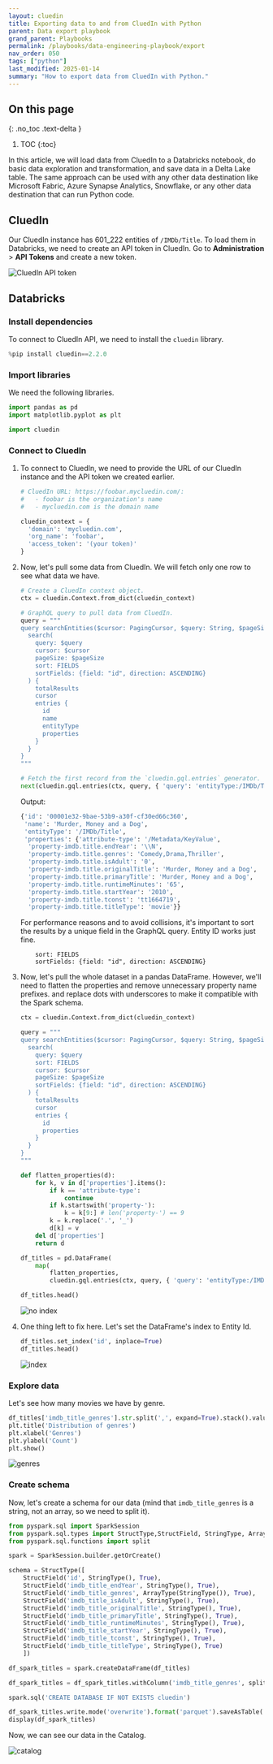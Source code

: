 ```yaml
---
layout: cluedin
title: Exporting data to and from CluedIn with Python
parent: Data export playbook
grand_parent: Playbooks
permalink: /playbooks/data-engineering-playbook/export
nav_order: 050
tags: ["python"]
last_modified: 2025-01-14
summary: "How to export data from CluedIn with Python."
---
```


## On this page
{: .no_toc .text-delta }
1. TOC
{:toc}

In this article, we will load data from CluedIn to a Databricks notebook, do basic data exploration and transformation, and save data in a Delta Lake table. The same approach can be used with any other data destination like Microsoft Fabric, Azure Synapse Analytics, Snowflake, or any other data destination that can run Python code.

## CluedIn

Our CluedIn instance has 601_222 entities of `/IMDb/Title`. To load them in Databricks, we need to create an API token in CluedIn. Go to **Administration** > **API Tokens** and create a new token.

<img src="/assets/images/python-sdk/api-token-2.png" alt="CluedIn API token" />

## Databricks

### Install dependencies

To connect to CluedIn API, we need to install the `cluedin` library.

```python
%pip install cluedin==2.2.0
```

### Import libraries

We need the following libraries.

```python
import pandas as pd
import matplotlib.pyplot as plt

import cluedin
```

### Connect to CluedIn

1. To connect to CluedIn, we need to provide the URL of our CluedIn instance and the API token we created earlier.

    ```python
    # CluedIn URL: https://foobar.mycluedin.com/:
    #   - foobar is the organization's name
    #   - mycluedin.com is the domain name
    
    cluedin_context = {
      'domain': 'mycluedin.com',
      'org_name': 'foobar',
      'access_token': '(your token)'
    }
    ```

1. Now, let's pull some data from CluedIn. We will fetch only one row to see what data we have.

    ```python
    # Create a CluedIn context object.
    ctx = cluedin.Context.from_dict(cluedin_context)
    
    # GraphQL query to pull data from CluedIn.
    query = """
    query searchEntities($cursor: PagingCursor, $query: String, $pageSize: Int) {
      search(
        query: $query
        cursor: $cursor
        pageSize: $pageSize
        sort: FIELDS
        sortFields: {field: "id", direction: ASCENDING}
      ) {
        totalResults
        cursor
        entries {
          id
          name
          entityType
          properties
        }
      }
    }
    """
    
    # Fetch the first record from the `cluedin.gql.entries` generator.
    next(cluedin.gql.entries(ctx, query, { 'query': 'entityType:/IMDb/Title', 'pageSize': 1 }))
    ```

    Output:

    ```python
    {'id': '00001e32-9bae-53b9-a30f-cf30ed66c360',
     'name': 'Murder, Money and a Dog',
     'entityType': '/IMDb/Title',
     'properties': {'attribute-type': '/Metadata/KeyValue',
      'property-imdb.title.endYear': '\\N',
      'property-imdb.title.genres': 'Comedy,Drama,Thriller',
      'property-imdb.title.isAdult': '0',
      'property-imdb.title.originalTitle': 'Murder, Money and a Dog',
      'property-imdb.title.primaryTitle': 'Murder, Money and a Dog',
      'property-imdb.title.runtimeMinutes': '65',
      'property-imdb.title.startYear': '2010',
      'property-imdb.title.tconst': 'tt1664719',
      'property-imdb.title.titleType': 'movie'}}
    ```

    For performance reasons and to avoid collisions, it's important to sort the results by a unique field in the GraphQL query. Entity ID works just fine.

    ```plain
        sort: FIELDS
        sortFields: {field: "id", direction: ASCENDING}
    ```

1. Now, let's pull the whole dataset in a pandas DataFrame. However, we'll need to flatten the properties and remove unnecessary property name prefixes. and replace dots with underscores to make it compatible with the Spark schema.

    ```python
    ctx = cluedin.Context.from_dict(cluedin_context)
    
    query = """
    query searchEntities($cursor: PagingCursor, $query: String, $pageSize: Int) {
      search(
        query: $query
        sort: FIELDS
        cursor: $cursor
        pageSize: $pageSize
        sortFields: {field: "id", direction: ASCENDING}
      ) {
        totalResults
        cursor
        entries {
          id
          properties
        }
      }
    }
    """
    
    def flatten_properties(d):
        for k, v in d['properties'].items():
            if k == 'attribute-type':
                continue
            if k.startswith('property-'):
                k = k[9:] # len('property-') == 9
            k = k.replace('.', '_')
            d[k] = v
        del d['properties']
        return d
    
    df_titles = pd.DataFrame(
        map(
            flatten_properties,
            cluedin.gql.entries(ctx, query, { 'query': 'entityType:/IMDb/Title', 'pageSize': 10_000 })))
    
    df_titles.head()
    ```

    <img src="/assets/images/python-sdk/noindex-2.png" alt="no index" />

1. One thing left to fix here. Let's set the DataFrame's index to Entity Id.

    ```python
    df_titles.set_index('id', inplace=True)
    df_titles.head()
    ```

    <img src="/assets/images/python-sdk/index-2.png" alt="index" />

### Explore data

Let's see how many movies we have by genre.

```python
df_titles['imdb_title_genres'].str.split(',', expand=True).stack().value_counts().plot(kind='bar')
plt.title('Distribution of genres')
plt.xlabel('Genres')
plt.ylabel('Count')
plt.show()
```

<img src="/assets/images/python-sdk/genres-2.png" alt="genres" />

### Create schema

Now, let's create a schema for our data (mind that `imdb_title_genres` is a string, not an array, so we need to split it).

```python
from pyspark.sql import SparkSession
from pyspark.sql.types import StructType,StructField, StringType, ArrayType, IntegerType
from pyspark.sql.functions import split

spark = SparkSession.builder.getOrCreate()

schema = StructType([
    StructField('id', StringType(), True),
    StructField('imdb_title_endYear', StringType(), True),
    StructField('imdb_title_genres', ArrayType(StringType()), True),
    StructField('imdb_title_isAdult', StringType(), True),
    StructField('imdb_title_originalTitle', StringType(), True),
    StructField('imdb_title_primaryTitle', StringType(), True),
    StructField('imdb_title_runtimeMinutes', StringType(), True),
    StructField('imdb_title_startYear', StringType(), True),
    StructField('imdb_title_tconst', StringType(), True),
    StructField('imdb_title_titleType', StringType(), True)
    ])

df_spark_titles = spark.createDataFrame(df_titles)

df_spark_titles = df_spark_titles.withColumn('imdb_title_genres', split(df_spark_titles.imdb_title_genres, ','))

spark.sql('CREATE DATABASE IF NOT EXISTS cluedin')

df_spark_titles.write.mode('overwrite').format('parquet').saveAsTable('cluedin.imdb_titles', schema=schema)
display(df_spark_titles)
```

Now, we can see our data in the Catalog.

<img src="/assets/images/python-sdk/catalog-2.png" alt="catalog" />
